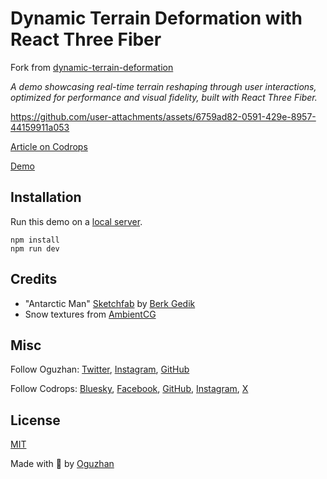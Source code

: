 # Dynamic Terrain Deformation with React Three Fiber

Fork from [dynamic-terrain-deformation](https://github.com/oguzhantufenk/dynamic-terrain-deformation.git)

_A demo showcasing real-time terrain reshaping through user interactions, optimized for performance and visual fidelity, built with React Three Fiber._

https://github.com/user-attachments/assets/6759ad82-0591-429e-8957-44159911a053

[Article on Codrops](https://tympanus.net/codrops/?p=83147)

[Demo](https://tympanus.net/Tutorials/DynamicTerrainDeformation/)

## Installation

Run this demo on a [local server](https://developer.mozilla.org/en-US/docs/Learn/Common_questions/Tools_and_setup/set_up_a_local_testing_server).

```shell
npm install
npm run dev
```

## Credits

- "Antarctic Man" [Sketchfab](https://skfb.ly/ovJS8) by [Berk Gedik](https://sketchfab.com/berkgedik)
- Snow textures from [AmbientCG](https://ambientcg.com/)

## Misc

Follow Oguzhan: [Twitter](https://x.com/otfnk), [Instagram](https://www.instagram.com/otfnk/), [GitHub](https://github.com/oguzhantufenk)

Follow Codrops: [Bluesky](https://bsky.app/profile/codrops.bsky.social), [Facebook](http://www.facebook.com/codrops), [GitHub](https://github.com/codrops), [Instagram](https://www.instagram.com/codropsss/), [X](http://www.x.com/codrops)

## License

[MIT](LICENSE)

Made with :blue_heart: by [Oguzhan](http://www.codrops.com)
